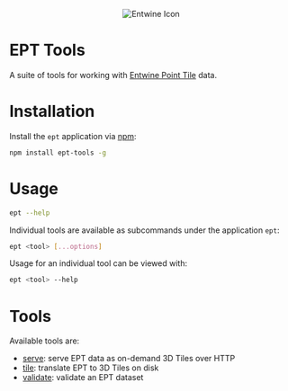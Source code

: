 <p align="center">
  <img src="https://raw.githubusercontent.com/connormanning/entwine/master/doc/logo/icons_favicons/favicon-128.png" alt="Entwine Icon">
</p>

# EPT Tools

A suite of tools for working with [Entwine Point Tile](https://entwine.io) data.

# Installation

Install the `ept` application via [npm](https://www.npmjs.com/):

```bash
npm install ept-tools -g
```

# Usage

```bash
ept --help
```

Individual tools are available as subcommands under the application `ept`:

```bash
ept <tool> [...options]
```

Usage for an individual tool can be viewed with:

```bash
ept <tool> --help
```

# Tools

Available tools are:

- [serve](doc/serve.md): serve EPT data as on-demand 3D Tiles over HTTP
- [tile](doc/tile.md): translate EPT to 3D Tiles on disk
- [validate](doc/validate.md): validate an EPT dataset
